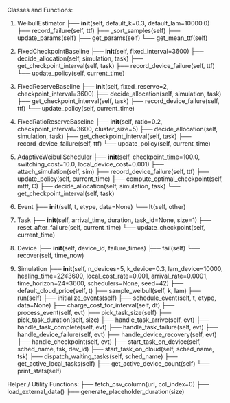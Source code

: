 Classes and Functions:

1. WeibullEstimator
    ├── __init__(self, default_k=0.3, default_lam=10000.0)
    ├── record_failure(self, ttf)
    ├── _sort_samples(self)
    ├── update_params(self)
    ├── get_params(self)
    └── get_mean_ttf(self)

2. FixedCheckpointBaseline
    ├── __init__(self, fixed_interval=3600)
    ├── decide_allocation(self, simulation, task)
    ├── get_checkpoint_interval(self, task)
    ├── record_device_failure(self, ttf)
    └── update_policy(self, current_time)

3. FixedReserveBaseline
    ├── __init__(self, fixed_reserve=2, checkpoint_interval=3600)
    ├── decide_allocation(self, simulation, task)
    ├── get_checkpoint_interval(self, task)
    ├── record_device_failure(self, ttf)
    └── update_policy(self, current_time)

4. FixedRatioReserveBaseline
    ├── __init__(self, ratio=0.2, checkpoint_interval=3600, cluster_size=5)
    ├── decide_allocation(self, simulation, task)
    ├── get_checkpoint_interval(self, task)
    ├── record_device_failure(self, ttf)
    └── update_policy(self, current_time)

5. AdaptiveWeibullScheduler
    ├── __init__(self, checkpoint_time=100.0, switching_cost=10.0, local_device_cost=0.001)
    ├── attach_simulation(self, sim)
    ├── record_device_failure(self, ttf)
    ├── update_policy(self, current_time)
    ├── compute_optimal_checkpoint(self, mttf, C)
    ├── decide_allocation(self, simulation, task)
    └── get_checkpoint_interval(self, task)

6. Event
    ├── __init__(self, t, etype, data=None)
    └── __lt__(self, other)

7. Task
    ├── __init__(self, arrival_time, duration, task_id=None, size=1)
    ├── reset_after_failure(self, current_time)
    └── update_checkpoint(self, current_time)

8. Device
    ├── __init__(self, device_id, failure_times)
    ├── fail(self)
    └── recover(self, time_now)

9. Simulation
    ├── __init__(self, 
                  n_devices=5,
                  k_device=0.3, lam_device=10000,
                  healing_time=2*24*3600,
                  local_cost_rate=0.001,
                  arrival_rate=0.0001,
                  time_horizon=24*3600,
                  schedulers=None,
                  seed=42)
    ├── default_cloud_price(self, t)
    ├── sample_weibull(self, k, lam)
    ├── run(self)
    ├── initialize_events(self)
    ├── schedule_event(self, t, etype, data=None)
    ├── charge_cost_for_interval(self, dt)
    ├── process_event(self, evt)
    ├── pick_task_size(self)
    ├── pick_task_duration(self, size)
    ├── handle_task_arrive(self, evt)
    ├── handle_task_complete(self, evt)
    ├── handle_task_failure(self, evt)
    ├── handle_device_failure(self, evt)
    ├── handle_device_recovery(self, evt)
    ├── handle_checkpoint(self, evt)
    ├── start_task_on_device(self, sched_name, tsk, dev_id)
    ├── start_task_on_cloud(self, sched_name, tsk)
    ├── dispatch_waiting_tasks(self, sched_name)
    ├── get_active_local_tasks(self)
    ├── get_active_device_count(self)
    └── print_stats(self)

Helper / Utility Functions:
    ├── fetch_csv_column(url, col_index=0)
    ├── load_external_data()
    ├── generate_placeholder_duration(size)
